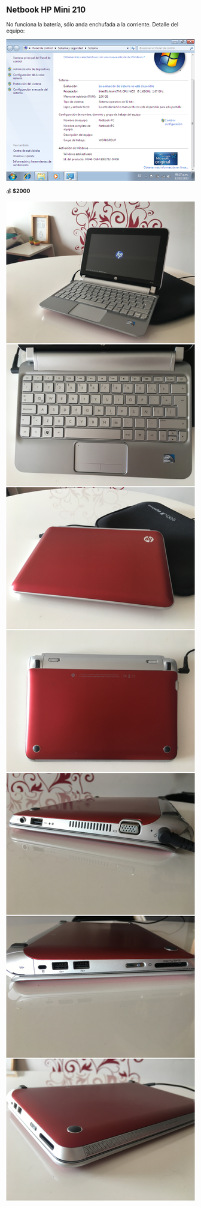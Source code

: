## Netbook HP Mini 210

No funciona la batería, sólo anda enchufada a la corriente. Detalle del equipo:

<img src="equipo.png" />

💰 **$2000**

<img src="1.JPG" />
<img src="2.JPG" />
<img src="3.JPG" />
<img src="4.JPG" />
<img src="5.JPG" />
<img src="6.JPG" />
<img src="7.JPG" />
